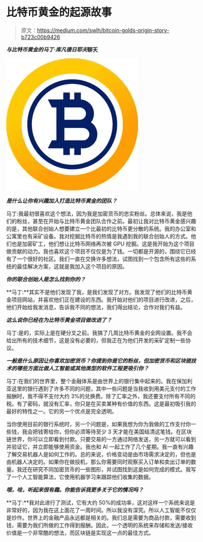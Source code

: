 # 比特币黄金的起源故事

> 原文：<https://medium.com/swlh/bitcoin-golds-origin-story-b723c00b9426>

***与比特币黄金的马丁·库凡德日耶夫*聊天**

![](img/db03f38254d78d060c37e53d99fd2cb9.png)

***是什么让你有兴趣加入打造比特币黄金的团队？***

马丁:我最初很喜欢这个想法，因为我是加密货币的忠实粉丝。总体来说，我是他们的粉丝，甚至在开始与比特币黄金团队合作之前。最初让我对比特币黄金感兴趣的是，其他联合创始人想要建立一个比最初的比特币更分散的系统。我的办公室和公寓里也有采矿设备。我对挖掘比特币的热情是我遇到我的联合创始人的方式。他们也是加密矿工，他们想让比特币网络再次被 GPU 挖掘。这是我开始为这个项目做贡献的动力。我也喜欢这个项目不仅仅是为了钱。一切都是开源的，围绕它已经有了一个很好的社区。我们一直在交换许多想法，试图找到一个包含所有这些的系统的最佳解决方案，这就是我加入这个项目的原因。

***你的联合创始人是怎么找到你的？***

**马丁:**其实不是他们发现了我，是我们发现了对方。我发现了他们的比特币黄金项目网站，并喜欢他们正在建设的东西。我开始对他们的项目进行改进，之后，他们开始给我发消息，告诉我不同的想法，我们得出结论，合作对我们有益。

***这么说你已经在为比特币黄金项目做改进了？***

马丁:是的，实际上是在硬分叉之前。我搞了几周比特币黄金的全网设置。我不会给出所有的技术细节，这是没有必要的，但我正在为他们开发的采矿定制一些协议。

***一般是什么原因让你喜欢加密货币？你提到你是它的粉丝，但加密货币和区块链技术的哪些方面比做人工智能或其他类型的软件工程更吸引你？***

马丁:在我们的世界里，整个金融体系是由世界上的银行集中起来的。我在保加利亚这里的银行遇到了许多不同的问题，其中一些问题是当我收到用美元支付的工作报酬时，我不得不支付大约 3%的兑换费。除了汇率之外，我还要支付所有不同的税。有了密码，就没有汇率，你只是在买卖某种有价值的东西。这是最初吸引我的最好的特性之一。它的另一个优点是完全透明。

当你使用目前的银行系统时，另一个问题是，如果我想为你为我做的工作支付你一些钱，我会把钱寄给你，但你必须等待至少 3 天才能在美国结清这笔钱。在区块链世界，你可以立即看到付款。只要交易的一方通过网络发送，另一方就可以看到并验证它，并立即能够使用资金。我也和 AI 一起工作了几个星期。我一直有兴趣了解交易机器人是如何工作的。总的来说，价格变动是由市场需求决定的，但也是由机器人决定的。如果你在做投机，那么你需要同时观察买入订单和卖出订单的数量。我还在研究不同加密货币的一些图形，并试图找到这是如何完成的模式。我写了一个人工智能算法，它使用机器学习来跟踪他们收集的数据。

***哦，哇，听起来很有趣。你能告诉我更多关于它的情况吗？***

**马丁:**我对此进行了测试，它有大约 50%的成功率，这对这样一个系统来说是非常好的，因为我在这上面花了一周时间。所以我没有深究。所以人工智能不仅仅是炒作。世界上的金融产品永远都是相关的。我们总是需要为商品付款，需要收到钱，需要为我们所做的工作得到报酬。因此，一个透明的系统来存储和发送/接收价值是一个非常酷的想法，而区块链是实现这一点的最佳方式。